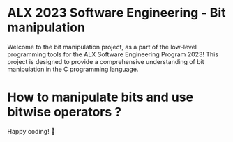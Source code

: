 # ALX 2023 Software Engineering - Bit manipulation

Welcome to the bit manipulation project, as a part of the low-level programming tools for the ALX Software Engineering Program 2023! This project is designed to provide a comprehensive understanding of bit manipulation in the C programming language.

# How to manipulate bits and use bitwise operators ?

Happy coding! 🚀